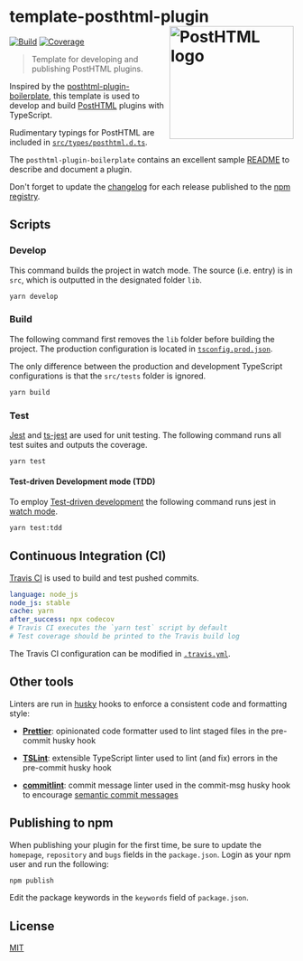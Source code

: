 # template-posthtml-plugin <img align="right" width="220" height="200" title="PostHTML logo" src="http://posthtml.github.io/posthtml/logo.svg">

[![Build][build]][build-badge]
[![Coverage][codecov-shield]][codecov]

> Template for developing and publishing PostHTML plugins.

Inspired by the [posthtml-plugin-boilerplate](https://github.com/posthtml/posthtml-plugin-boilerplate), this template is used to develop and build [PostHTML](https://github.com/posthtml) plugins with TypeScript.

Rudimentary typings for PostHTML are included in [`src/types/posthtml.d.ts`](src/types/posthtml.d.ts).

The `posthtml-plugin-boilerplate` contains an excellent sample [README](https://github.com/posthtml/posthtml-plugin-boilerplate/blob/master/readme.md) to describe and document a plugin.

Don't forget to update the [changelog](CHANGELOG.md) for each release published to the [npm registry](https://www.npmjs.com/).

## Scripts

### Develop

This command builds the project in watch mode. The source (i.e. entry) is in `src`, which is outputted in the designated folder `lib`.

```bash
yarn develop
```

### Build

The following command first removes the `lib` folder before building the project. The production configuration is located in [`tsconfig.prod.json`](tsconfig.prod.json).

The only difference between the production and development TypeScript configurations is that the `src/tests` folder is ignored.

```bash
yarn build
```

### Test

[Jest](https://jestjs.io/) and [ts-jest](https://github.com/kulshekhar/ts-jest) are used for unit testing. The following command runs all test suites and outputs the coverage.

```bash
yarn test
```

#### Test-driven Development mode (TDD)

To employ [Test-driven development](https://en.wikipedia.org/wiki/Test-driven_development) the following command runs jest in [watch mode](https://jestjs.io/docs/en/cli#watch).

```bash
yarn test:tdd
```

## Continuous Integration (CI)

[Travis CI](https://travis-ci.org/) is used to build and test pushed commits.

```yaml
language: node_js
node_js: stable
cache: yarn
after_success: npx codecov
# Travis CI executes the `yarn test` script by default
# Test coverage should be printed to the Travis build log
```

The Travis CI configuration can be modified in [`.travis.yml`](.travis.yml).

## Other tools

Linters are run in [husky](https://github.com/typicode/husky) hooks to enforce a consistent code and formatting style:

- **[Prettier](https://prettier.io/)**: opinionated code formatter used to lint staged files in the pre-commit husky hook

- **[TSLint](https://github.com/palantir/tslint)**: extensible TypeScript linter used to lint (and fix) errors in the pre-commit husky hook

- **[commitlint](https://github.com/conventional-changelog/commitlint)**: commit message linter used in the commit-msg husky hook to encourage [semantic commit messages](https://seesparkbox.com/foundry/semantic_commit_messages)

## Publishing to npm

When publishing your plugin for the first time, be sure to update the `homepage`, `repository` and `bugs` fields in the `package.json`. Login as your npm user and run the following:

```bash
npm publish
```

Edit the package keywords in the `keywords` field of `package.json`.

## License

[MIT](LICENSE)

[build]: https://travis-ci.com/metonym/template-posthtml-plugin.svg?branch=master
[build-badge]: https://travis-ci.com/metonym/template-posthtml-plugin
[codecov]: https://codecov.io/gh/metonym/template-posthtml-plugin
[codecov-shield]: https://img.shields.io/codecov/c/github/metonym/template-posthtml-plugin.svg
